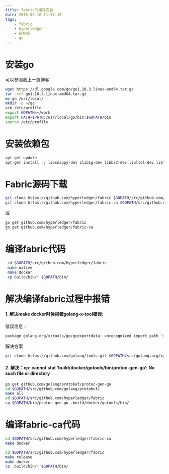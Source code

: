 ```yaml
---
title: fabric的编译安装
date: 2018-08-16 11:57:18
tags:
    - fabric
    - hyperledger
    - 区块链
    - go
---
```

# 安装go

可以参照我上一篇博客
```bash
wget https://dl.google.com/go/go1.10.3.linux-amd64.tar.gz
tar -xvf go1.10.3.linux-amd64.tar.gz
mv go /usr/local/
mkdir -p ~/go  
vim /etc/profile
export GOPATH=~/work
export PATH=$PATH:/usr/local/go/bin:$GOPATH/bin
source /etc/profile
```

# 安装依赖包

```bash
apt-get update
apt-get install -y libsnappy-dev zlib1g-dev libbz2-dev libltdl-dev libtool
```

# Fabric源码下载

```bash
git clone https://github.com/hyperledger/fabric $GOPATH/src/github.com/hyperledger/fabric
git clone https://github.com/hyperledger/fabric-ca $GOPATH/src/github.com/hyperledger/fabric-ca
```
或
```bash
go get github.com/hyperledger/fabric
go get github.com/hyperledger/fabric-ca
```

# 编译fabric代码
```bash
 cd $GOPATH/src/github.com/hyperledger/fabric
 make native
 make docker
 cp build/bin/* $GOPATH/bin/
```

# 解决编译fabric过程中报错
#### 1. 解决make docker时候报错golang-x-tool错误:

错误信息：

```bash
package golang.org/x/tools/go/gcexportdata: unrecognized import path "golang.org/x/tools/go/gcexportdata"
```
解决方案
```bash
git clone https://github.com/golang/tools.git $GOPATH/src/golang.org/x/tool
```
#### 2. 解决：cp: cannot stat ‘build/docker/gotools/bin/protoc-gen-go’: No such file or directory 

```bash
go get github.com/golang/protobuf/protoc-gen-go
cd $GOPATH/src/github.com/golang/protobuf/
make all
cd $GOPATH/src/github.com/hyperledger/fabric
cp $GOPATH/bin/protoc-gen-go .build/docker/gotools/bin/
```

# 编译fabric-ca代码

``` bash
cd $GOPATH/src/github.com/hyperledger/fabric-ca
make docker

cd $GOPATH/src/github.com/hyperledger/fabric
make release
make docker
cp .build/bin/* $GOPATH/bin/
```

 
